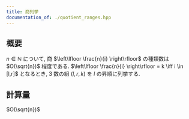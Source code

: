 ```yaml
---
title: 商列挙
documentation_of: ./quotient_ranges.hpp
---
```


## 概要
$n \in \mathbb{N}$ について, 商 $\left\lfloor \frac{n}{i} \right\rfloor$ の種類数は $O(\sqrt{n})$ 程度である. $\left\lfloor \frac{n}{i} \right\rfloor = k \iff i \in [l,r]$ となるとき, 3 数の組 $(l,r,k)$ を $l$ の昇順に列挙する.

## 計算量
$O(\sqrt{n})$
